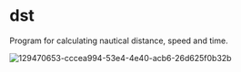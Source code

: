 # dst
Program for calculating nautical distance, speed and time.

![129470653-cccea994-53e4-4e40-acb6-26d625f0b32b](https://user-images.githubusercontent.com/50113423/153366312-88dd1b2e-86a9-4040-9b30-a5d3b11f8f37.png)
